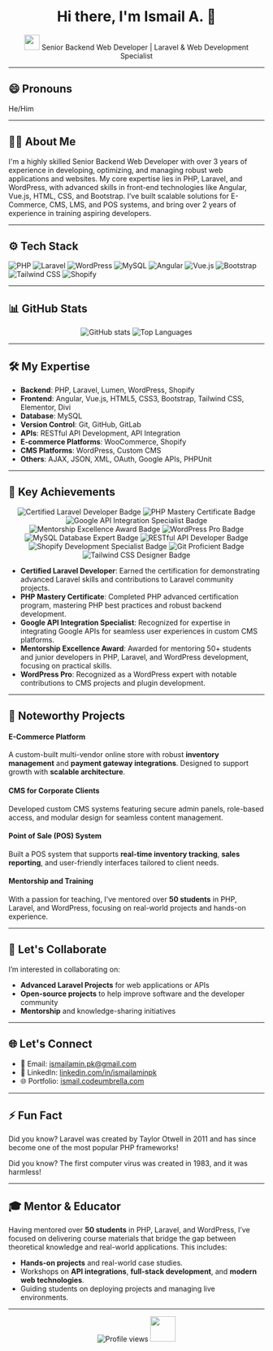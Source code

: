 <h1 align="center">Hi there, I'm Ismail A. 👋</h1>
<p align="center">
  <img src="https://media.giphy.com/media/hvRJCLFzcasrR4ia7z/giphy.gif" width="30px" height="30px"> 
  Senior Backend Web Developer | Laravel & Web Development Specialist
</p>

---

## 😄 Pronouns

He/Him

---

## 👨‍💻 About Me

I'm a highly skilled Senior Backend Web Developer with over 3 years of experience in developing, optimizing, and managing robust web applications and websites. My core expertise lies in PHP, Laravel, and WordPress, with advanced skills in front-end technologies like Angular, Vue.js, HTML, CSS, and Bootstrap. I’ve built scalable solutions for E-Commerce, CMS, LMS, and POS systems, and bring over 2 years of experience in training aspiring developers.

---

## ⚙️ Tech Stack

<p align="left"> <img src="https://img.shields.io/badge/PHP-%23777BB4.svg?style=for-the-badge&logo=php&logoColor=white" alt="PHP"/> <img src="https://img.shields.io/badge/Laravel-%23FF2D20.svg?style=for-the-badge&logo=laravel&logoColor=white" alt="Laravel"/> <img src="https://img.shields.io/badge/WordPress-%2321759B.svg?style=for-the-badge&logo=wordpress&logoColor=white" alt="WordPress"/> <img src="https://img.shields.io/badge/MySQL-%234479A1.svg?style=for-the-badge&logo=mysql&logoColor=white" alt="MySQL"/> <img src="https://img.shields.io/badge/Angular-%23DD0031.svg?style=for-the-badge&logo=angular&logoColor=white" alt="Angular"/> <img src="https://img.shields.io/badge/Vue.js-%234FC08D.svg?style=for-the-badge&logo=vue.js&logoColor=white" alt="Vue.js"/> <img src="https://img.shields.io/badge/Bootstrap-%23563D7C.svg?style=for-the-badge&logo=bootstrap&logoColor=white" alt="Bootstrap"/> <img src="https://img.shields.io/badge/Tailwind_CSS-%2306B6D4.svg?style=for-the-badge&logo=tailwind-css&logoColor=white" alt="Tailwind CSS"/> <img src="https://img.shields.io/badge/Shopify-%237AB55C.svg?style=for-the-badge&logo=shopify&logoColor=white" alt="Shopify"/> </p>

---

## 📊 GitHub Stats

<p align="center"> <img src="https://github-readme-stats.vercel.app/api?username=ismailaminpk&show_icons=true&theme=radical" alt="GitHub stats" /> <img src="https://github-readme-stats.vercel.app/api/top-langs/?username=ismailaminpk&layout=compact&theme=radical" alt="Top Languages" /> </p>

---

## 🛠️ My Expertise

- **Backend**: PHP, Laravel, Lumen, WordPress, Shopify
- **Frontend**: Angular, Vue.js, HTML5, CSS3, Bootstrap, Tailwind CSS, Elementor, Divi
- **Database**: MySQL
- **Version Control**: Git, GitHub, GitLab
- **APIs**: RESTful API Development, API Integration
- **E-commerce Platforms**: WooCommerce, Shopify
- **CMS Platforms**: WordPress, Custom CMS
- **Others**: AJAX, JSON, XML, OAuth, Google APIs, PHPUnit

---

## 🌟 Key Achievements

<p align="center">
  <img src="https://img.shields.io/badge/-Certified_Laravel_Developer-%23FF2D20?style=for-the-badge&logo=laravel&logoColor=white" alt="Certified Laravel Developer Badge" />
  <img src="https://img.shields.io/badge/-PHP_Mastery-Certificate-%23777BB4?style=for-the-badge&logo=php&logoColor=white" alt="PHP Mastery Certificate Badge" />
  <img src="https://img.shields.io/badge/-Google_API_Integration-Specialist-%234285F4?style=for-the-badge&logo=google" alt="Google API Integration Specialist Badge" />
  <img src="https://img.shields.io/badge/-Mentorship_Excellence_Award-%23FFD700?style=for-the-badge&logo=star" alt="Mentorship Excellence Award Badge" />
  <img src="https://img.shields.io/badge/-WordPress_Pro-%2321759B?style=for-the-badge&logo=wordpress&logoColor=white" alt="WordPress Pro Badge" />
  <img src="https://img.shields.io/badge/-MySQL_Database_Expert-%234479A1?style=for-the-badge&logo=mysql&logoColor=white" alt="MySQL Database Expert Badge" />
  <img src="https://img.shields.io/badge/-RESTful_API_Developer-%23217396?style=for-the-badge&logo=api&logoColor=white" alt="RESTful API Developer Badge" />
  <img src="https://img.shields.io/badge/-Shopify_Development_Specialist-%237AB55C?style=for-the-badge&logo=shopify&logoColor=white" alt="Shopify Development Specialist Badge" />
  <img src="https://img.shields.io/badge/-Git_Proficient-%23F05032?style=for-the-badge&logo=git&logoColor=white" alt="Git Proficient Badge" />
  <img src="https://img.shields.io/badge/-Tailwind_CSS_Designer-%2306B6D4?style=for-the-badge&logo=tailwind-css&logoColor=white" alt="Tailwind CSS Designer Badge" />
</p>

- **Certified Laravel Developer**: Earned the certification for demonstrating advanced Laravel skills and contributions to Laravel community projects.
- **PHP Mastery Certificate**: Completed PHP advanced certification program, mastering PHP best practices and robust backend development.
- **Google API Integration Specialist**: Recognized for expertise in integrating Google APIs for seamless user experiences in custom CMS platforms.
- **Mentorship Excellence Award**: Awarded for mentoring 50+ students and junior developers in PHP, Laravel, and WordPress development, focusing on practical skills.
- **WordPress Pro**: Recognized as a WordPress expert with notable contributions to CMS projects and plugin development.

---

## 📌 Noteworthy Projects

#### E-Commerce Platform
A custom-built multi-vendor online store with robust **inventory management** and **payment gateway integrations**. Designed to support growth with **scalable architecture**.

#### CMS for Corporate Clients
Developed custom CMS systems featuring secure admin panels, role-based access, and modular design for seamless content management.

#### Point of Sale (POS) System
Built a POS system that supports **real-time inventory tracking**, **sales reporting**, and user-friendly interfaces tailored to client needs.

#### Mentorship and Training
With a passion for teaching, I’ve mentored over **50 students** in PHP, Laravel, and WordPress, focusing on real-world projects and hands-on experience.

---

## 💬 Let's Collaborate

I’m interested in collaborating on:
- **Advanced Laravel Projects** for web applications or APIs
- **Open-source projects** to help improve software and the developer community
- **Mentorship** and knowledge-sharing initiatives

---

## 🌐 Let's Connect

- 📧 Email: [ismailamin.pk@gmail.com](mailto:ismailamin.pk@gmail.com)
- 💼 LinkedIn: [linkedin.com/in/ismailaminpk](https://www.linkedin.com/in/ismailaminpk/)
- 🌐 Portfolio: [ismail.codeumbrella.com](https://ismail.codeumbrella.com)

---

## ⚡ Fun Fact

Did you know? Laravel was created by Taylor Otwell in 2011 and has since become one of the most popular PHP frameworks!

Did you know? The first computer virus was created in 1983, and it was harmless!


---

## 🎓 Mentor & Educator

Having mentored over **50 students** in PHP, Laravel, and WordPress, I’ve focused on delivering course materials that bridge the gap between theoretical knowledge and real-world applications. This includes:
- **Hands-on projects** and real-world case studies.
- Workshops on **API integrations**, **full-stack development**, and **modern web technologies**.
- Guiding students on deploying projects and managing live environments.

---

<p align="center">
  <img src="https://komarev.com/ghpvc/?username=your-username&style=flat-square&color=blue" alt="Profile views" /> 
  <img src="https://media.giphy.com/media/l0MYGb1LuZ3n7dRnO/giphy.gif" width="50">
</p>
